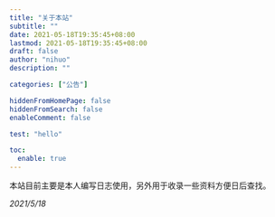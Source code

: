 ```yaml
---
title: "关于本站"
subtitle: ""
date: 2021-05-18T19:35:45+08:00
lastmod: 2021-05-18T19:35:45+08:00
draft: false
author: "nihuo"
description: ""

categories: ["公告"]

hiddenFromHomePage: false
hiddenFromSearch: false
enableComment: false

test: "hello"

toc:
  enable: true
---
```

  本站目前主要是本人编写日志使用，另外用于收录一些资料方便日后查找。  
<!--more-->
*2021/5/18*